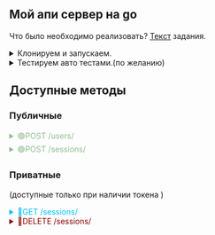<h2>Мой апи сервер на go</h2>

Что было необходимо реализовать? [Текст](task.md) задания. 

<details>
  <summary>Клонируем и запускаем.</summary>

1. ```bash
   git clone https://github.com/darow/some-go-api
   ```

   #### В Postgresql ####
2. CREATE DATABASE some_go_api_db;
3. Создаем таблицы. Запускаем в query editor скрипты из [migrations/20220329105241_create_users.up.sql](migrations/20220329105241_create_users.up.sql)

   #### Для подключения к Postgresql ####
4. меняем файл конфигурации [config/apiserver.json](config/apiserver.json)<br><br>
   Пример содержания файла config/apiserver.json

```json
   {
      "log_level": "debug", 
      "bind_addr": ":8080",
      "psql_info": "host=localhost port=5432 user=postgres password=1 dbname=some_go_api_db sslmode=disable"
   }
```

### Собираем бинарный файл и запускаем сервер ###

### linux ###
запускаем команду
   ```bash
        make
   ```
makefile должен все сделать сам.

### windows ###
   ```bash
     go build ./cmd/apiserver
     ./apiserver
   ```
</details>

<details>
  <summary>Тестируем авто тестами.(по желанию)</summary>

1. CREATE DATABASE some_go_api_db_test;
2. [migrations/20220329105241_create_users.up.sql](migrations/20220329105241_create_users.up.sql)
3. Из корня проекта.
```bash
   go test ./..
```
</details>

## Доступные методы ##

<h3>Публичные</h3>

<details>
  <summary style="color: darkseagreen;">🟢POST /users/</summary>

### Создание пользователя ###
##### request example #####

   ```bash
      curl -X POST -H "Content-Type: application/json" -d '{"login": "username", "password":  "password"}' http://localhost:8080/users
   ```

##### response example #####
```json
   {
      "id":6,
      "login":"username"
   }
```   
</details>

<details>
  <summary style="color: darkseagreen;">🟢POST /sessions/</summary>

### Создание сессии (аутентификация) ###
##### request example #####

   ```bash
      curl -X POST -H "Content-Type: application/json" -d '{"login": "username", "password": "password"}' http://localhost:8080/sessions
   ```

##### response example #####
```json
  {
   "token":"0d479a0eb5f43c7576a017a8f2a4f35c",
   "expire_time":"2022/06/01 05:07:12"
}


```   
</details>

<h3>Приватные</h3>
<p>(доступные только при наличии токена )</p>

<details>
  <summary style="color: deepskyblue;">🔵GET /sessions/</summary>

### Получение списка аутентификации ###
##### request example #####

   ```bash
      curl -X GET -H "Content-Type: application/json" -H "X-Token: 4851981740776d386fbf7e19e60eff28" http://localhost:8080/private/sessions
   ```

##### response example #####

```json
{
   "data": [
      {
         "timestamp":"2022/04/19 12:23:10",
         "event":"AuthorizeSuccess"
      },
      {
         "timestamp":"2022/04/19 12:24:42",
         "event":"AuthorizeSuccess"
      },
      {
         "timestamp":"2022/04/19 12:26:02",
         "event":"AuthorizeSuccess"
      },
      {
         "timestamp":"2022/04/19 13:11:55",
         "event":"AuthorizeWrongPassword"
      }
   ]
}

```   
</details>

<details>
  <summary style="color: darkred;">🔴DELETE /sessions/</summary>

### Удаление списка аутентификации ###
##### request example #####

   ```bash
      curl -X DELETE -H "Content-Type: application/json" -H "X-Token: 4851981740776d386fbf7e19e60eff28" http://localhost:8080/private/sessions
   ```

##### response example #####

```json
   {
      "result":"all history deleted"
   }

```   
</details>

